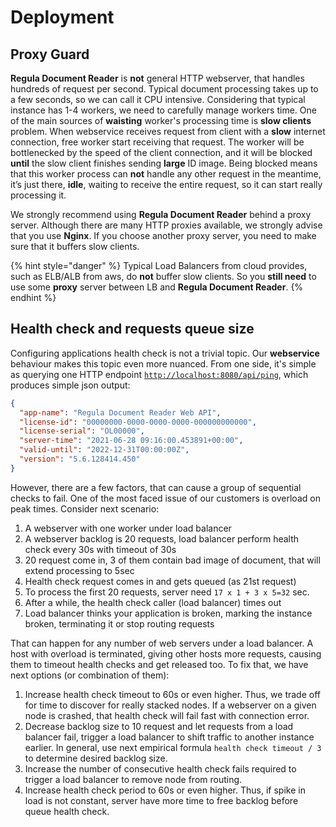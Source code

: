 # Deployment

## Proxy Guard

**Regula Document Reader** is **not** general HTTP webserver, that handles hundreds of request per second. Typical document processing takes up to a few seconds, so we can call it CPU intensive. Considering that typical instance has 1-4 workers, we need to carefully manage workers time. One of the main sources of **waisting** worker's processing time is **slow clients** problem. When webservice receives request from client with a **slow** internet connection, free worker start receiving that request. The worker will be bottlenecked by the speed of the client connection, and it will be blocked **until** the slow client finishes sending **large** ID image. Being blocked means that this worker process can **not** handle any other request in the meantime, it’s just there, **idle**, waiting to receive the entire request, so it can start really processing it.

We strongly recommend using **Regula Document Reader** behind a proxy server. Although there are many HTTP proxies available, we strongly advise that you use **Nginx**. If you choose another proxy server, you need to make sure that it buffers slow clients.

{% hint style="danger" %}
Typical Load Balancers from cloud provides, such as ELB/ALB from aws, do **not** buffer slow clients. So you **still need** to use some **proxy** server between LB and **Regula Document Reader**.
{% endhint %}


## Health check and requests queue size

Configuring applications health check is not a trivial topic. Our **webservice** behaviour makes this topic even more nuanced. From one side, it's simple as querying one HTTP endpoint [`http://localhost:8080/api/ping`](http://localhost:8080/api/ping), which produces simple json output:

```json
{
  "app-name": "Regula Document Reader Web API",
  "license-id": "00000000-0000-0000-0000-000000000000",
  "license-serial": "OL00000",
  "server-time": "2021-06-28 09:16:00.453891+00:00",
  "valid-until": "2022-12-31T00:00:00Z",
  "version": "5.6.128414.450"
}
```

However, there are a few factors, that can cause a group of sequential checks to fail. One of the most faced issue of our customers is overload on peak times. Consider next scenario:

1. A webserver with one worker under load balancer 
2. A webserver backlog is 20 requests, load balancer perform health check every 30s with timeout of 30s
3. 20 request come in, 3 of them contain bad image of document, that will extend processing to 5sec 
4. Health check request comes in and gets queued (as 21st request)
5. To process the first 20 requests, server need `17 x 1 + 3 x 5=32` sec.
6. After a while, the health check caller (load balancer) times out
7. Load balancer thinks your application is broken, marking the instance broken, terminating it or stop routing requests

That can happen for any number of web servers under a load balancer. A host with overload is terminated, giving other hosts more requests, causing them to timeout health checks and get released too. To fix that, we have next options (or combination of them):

1. Increase health check timeout to 60s or even higher. Thus, we trade off for time to discover for really stacked nodes. If a webserver on a given node is crashed, that health check will fail fast with connection error. 
2. Decrease backlog size to 10 request and let requests from a load balancer fail, trigger a load balancer to shift traffic to another instance earlier. In general, use next empirical formula `health check timeout / 3` to determine desired backlog size.
3. Increase the number of consecutive health check fails required to trigger a load balancer to remove node from routing.
4. Increase health check period to 60s or even higher. Thus, if spike in load is not constant, server have more time to free backlog before queue health check.